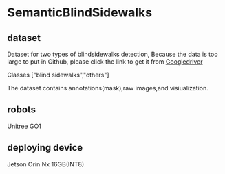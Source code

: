 # SemanticBlindSidewalks

## dataset
Dataset for two types of blindsidewalks detection, Because the data is too large to put in Github, please click the link to get it from [Googledriver](https://drive.google.com/file/d/14zy1uvRh8fiuFsWJrqBHrkOpFr9RUx9H/view?usp=share_link)

Classes ["blind sidewalks","others"] 

The dataset contains annotations(mask),raw images,and visiualization.


## robots
 Unitree GO1 

## deploying device 

Jetson Orin Nx 16GB(INT8)
